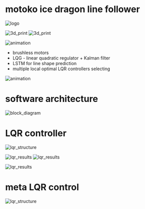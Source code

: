 # motoko ice dragon line follower

![logo](doc/images/ice_dragon_logo.jpg)

![3d_print](doc/images/robot/robot_4.jpg)
![3d_print](doc/images/robot/robot_0.jpg)


![animation](doc/images/robot_lqr.gif)

- brushless motors
- LQG - linear quadratic regulator + Kalman filter
- LSTM for line shape prediction
- multiple local optimal LQR controllers selecting

![animation](doc/images/robot_mlqr.gif)

# software architecture
![block_diagram](doc/diagrams/sw_architecture.png)


# LQR controller 

![lqr_structure](doc/diagrams/control-lqri_synth.png)

![lqr_results](simulations/lqr_controller/results/poles.png)
![lqr_results](simulations/lqr_controller/results/poles_mesh_cl.png)

![lqr_results](simulations/lqr_controller/results/closed_loop_response.png)

# meta LQR control
![lqr_structure](doc/diagrams/control-mlqri.png)
